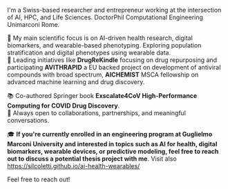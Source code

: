 I'm a Swiss-based researcher and entrepreneur working at the intersection of AI, HPC, and Life Sciences.
DoctorPhil Computational Engineering Unimarconi Rome.  

🎯 My main scientific focus is on AI-driven health research, digital biomarkers, and wearable-based phenotyping. Exploring population stratification and digital phenotypes using wearable data.  
🔬 Leading initiatives like **DrugReKindle** focusing on drug repurposing and participating **AVITHRAPID** a EU backed project on development of antiviral compounds with broad spectrum, **AICHEMIST** MSCA fellowship on advanced machine learning and drug discovery.

📚 Co-authored Springer book **Exscalate4CoV
High-Performance Computing for COVID Drug Discovery**.   
🤝 Always open to collaborations, partnerships, and meaningful conversations.

🎓 **If you're currently enrolled in an engineering program at Guglielmo Marconi University and interested in topics such as AI for health, digital biomarkers, wearable devices, or predictive modeling, feel free to reach out to discuss a potential thesis project with me**.  Visit also https://silcoletti.github.io/ai-health-wearables/

Feel free to reach out!
